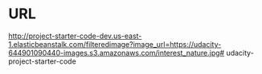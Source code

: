 # URL
http://project-starter-code-dev.us-east-1.elasticbeanstalk.com/filteredimage?image_url=https://udacity-644901090440-images.s3.amazonaws.com/interest_nature.jpg#   u d a c i t y - p r o j e c t - s t a r t e r - c o d e 
